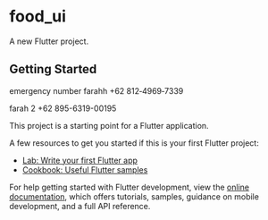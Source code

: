 # food_ui

A new Flutter project.

## Getting Started
emergency number farahh
‪+62 812‑4969‑7339‬

farah 2
+62 895-6319-00195

This project is a starting point for a Flutter application.

A few resources to get you started if this is your first Flutter project:

- [Lab: Write your first Flutter app](https://docs.flutter.dev/get-started/codelab)
- [Cookbook: Useful Flutter samples](https://docs.flutter.dev/cookbook)

For help getting started with Flutter development, view the
[online documentation](https://docs.flutter.dev/), which offers tutorials,
samples, guidance on mobile development, and a full API reference.
